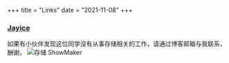 +++
title = "Links"
date = "2021-11-08"
+++

### [Jayice](https://jayice.cn)
如果有小伙伴发现这位同学没有从事存储相关的工作，请通过博客邮箱与我联系，酬谢。
![存储 ShowMaker](../storage_showmaker.jpg)